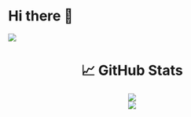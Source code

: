 # Hi there 👋

![](https://komarev.com/ghpvc/?username=Zloy01)

<div align="center">
  <h1>📈 GitHub Stats</h1>
  <img src="https://github-readme-stats.vercel.app/api/top-langs/?username=Zloy01&layout=compact&theme=vision-friendly-dark"/>
</div>
<div align="center">
  <img src="https://skillicons.dev/icons?i=js,python,mysql,sqlite,html,css"/>
</div>
